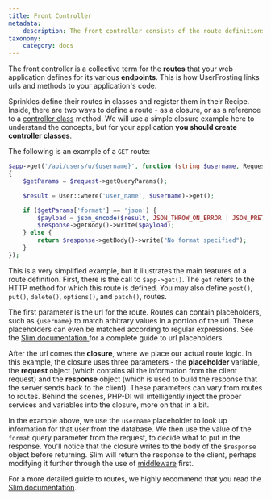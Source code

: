 ```yaml
---
title: Front Controller
metadata:
    description: The front controller consists of the route definitions that UserFrosting uses to process incoming requests from the client.
taxonomy:
    category: docs
---
```


The front controller is a collective term for the **routes** that your web application defines for its various **endpoints**. This is how UserFrosting links urls and methods to your application's code.

Sprinkles define their routes in classes and register them in their Recipe. Inside, there are two ways to define a route - as a closure, or as a reference to a [controller class](/routes-and-controllers/controller-classes) method. We will use a simple closure example here to understand the concepts, but for your application **you should create controller classes**.

The following is an example of a `GET` route:

```php
$app->get('/api/users/u/{username}', function (string $username, Request $request, Response $response, array $args) 
{
    $getParams = $request->getQueryParams();

    $result = User::where('user_name', $username)->get();

    if ($getParams['format'] == 'json') {
        $payload = json_encode($result, JSON_THROW_ON_ERROR | JSON_PRETTY_PRINT);
        $response->getBody()->write($payload);
    } else {
        return $response->getBody()->write("No format specified");
    }
});
```

This is a very simplified example, but it illustrates the main features of a route definition. First, there is the call to `$app->get()`. The `get` refers to the HTTP method for which this route is defined. You may also define `post()`, `put()`, `delete()`, `options()`, and `patch()`, routes.

The first parameter is the url for the route. Routes can contain placeholders, such as `{username}` to match arbitrary values in a portion of the url. These placeholders can even be matched according to regular expressions. See the [Slim documentation ](https://www.slimframework.com/docs/v4/objects/routing.html#route-placeholders) for a complete guide to url placeholders.

After the url comes the **closure**, where we place our actual route logic. In this example, the closure uses three parameters - the **placeholder** variable, the **request** object (which contains all the information from the client request) and the **response** object (which is used to build the response that the server sends back to the client). These parameters can vary from routes to routes. Behind the scenes, PHP-DI will intelligently inject the proper services and variables into the closure, more on that in a bit.

In the example above, we use the `username` placeholder to look up information for that user from the database. We then use the value of the `format` query parameter from the request, to decide what to put in the response. You'll notice that the closure writes to the body of the `$response` object before returning. Slim will return the response to the client, perhaps modifying it further through the use of [middleware](/advanced/middlewares) first.

For a more detailed guide to routes, we highly recommend that you read the [Slim documentation](https://www.slimframework.com/docs/v4/objects/routing.html).
